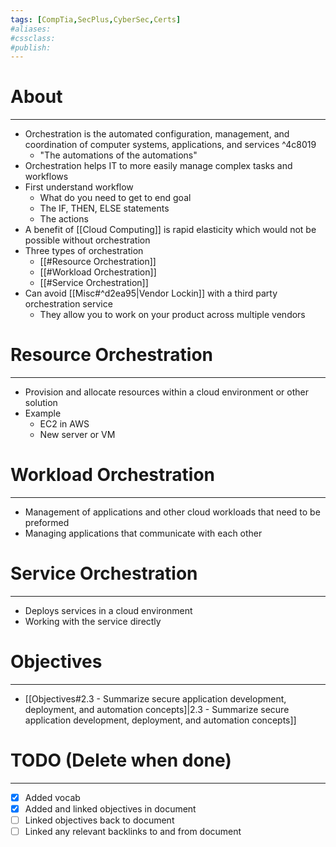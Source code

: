 ```yaml
---
tags: [CompTia,SecPlus,CyberSec,Certs]
#aliases:
#cssclass:
#publish:
---
```


# About
---
- Orchestration is the automated configuration, management, and coordination of computer systems, applications, and services ^4c8019
	- "The automations of the automations"
- Orchestration helps IT to more easily manage complex tasks and workflows
- First understand workflow
	- What do you need to get to end goal
	- The IF, THEN, ELSE statements
	- The actions
- A benefit of [[Cloud Computing]] is rapid elasticity which would not be possible without orchestration
- Three types of orchestration
	- [[#Resource Orchestration]]
	- [[#Workload Orchestration]]
	- [[#Service Orchestration]]
- Can avoid [[Misc#^d2ea95|Vendor Lockin]] with a third party orchestration service
	- They allow you to work on your product across multiple vendors

# Resource Orchestration
---
- Provision and allocate resources within a cloud environment or other solution
- Example
	- EC2 in AWS
	- New server or VM

# Workload Orchestration
---
- Management of applications and other cloud workloads that need to be preformed
- Managing applications that communicate with each other 

# Service Orchestration
---
- Deploys services in a cloud environment
- Working with the service directly

# Objectives
---
- [[Objectives#2.3 - Summarize secure application development, deployment, and automation concepts]|2.3 - Summarize secure application development, deployment, and automation concepts]]

# TODO (Delete when done)
---
- [x] Added vocab
- [x] Added and linked objectives in document
- [ ] Linked objectives back to document
- [ ] Linked any relevant backlinks to and from document